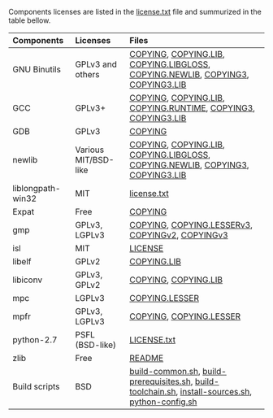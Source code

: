 Components licenses are listed in the [license.txt](license.txt) file and summurized in the table bellow.

| Components        | Licenses                | Files                                                                                                                                                                                                                                        |
| :----------       | :--------               | :-----                                                                                                                                                                                                                                       |
| GNU Binutils      | GPLv3 and others        | [COPYING](src/gdb/COPYING), [COPYING.LIB](src/gdb/COPYING.LIB), [COPYING.LIBGLOSS](src/gdb/COPYING.LIBGLOSS), [COPYING.NEWLIB](src/gdb/COPYING.NEWLIB), [COPYING3](src/gdb/COPYING3), [COPYING3.LIB](src/gdb/COPYING3.LIB)                   |
| GCC               | GPLv3+                  | [COPYING](src/gcc/COPYING), [COPYING.LIB](src/gcc/COPYING.LIB), [COPYING.RUNTIME](src/gcc/COPYING.RUNTIME), [COPYING3](src/gcc/COPYING3), [COPYING3.LIB](src/gcc/COPYING3.LIB)                                                               |
| GDB               | GPLv3                   | [COPYING](src/gdb/gdb/COPYING)                                                                                                                                                                                                               |
| newlib            | Various MIT/BSD-like    | [COPYING](src/newlib/COPYING), [COPYING.LIB](src/newlib/COPYING.LIB), [COPYING.LIBGLOSS](src/newlib/COPYING.LIBGLOSS), [COPYING.NEWLIB](src/newlib/COPYING.NEWLIB), [COPYING3](src/newlib/COPYING3), [COPYING3.LIB](src/newlib/COPYING3.LIB) |
| liblongpath-win32 | MIT                     | [license.txt](src/liblongpath-win32/license.txt)                                                                                                                                                                                             |
| Expat             | Free                    | [COPYING](src/expat-2.1.1/COPYING)                                                                                                                                                                                                           |
| gmp               | GPLv3, LGPLv3           | [COPYING](src/gmp-6.1.0/COPYING), [COPYING.LESSERv3](src/gmp-6.1.0/COPYING.LESSERv3), [COPYINGv2](src/gmp-6.1.0/COPYINGv2), [COPYINGv3](src/gmp-6.1.0/COPYINGv3)                                                                             |
| isl               | MIT                     | [LICENSE](src/isl-0.18/LICENSE)                                                                                                                                                                                                              |
| libelf            | GPLv2                   | [COPYING.LIB](src/libelf-0.8.13/COPYING.LIB)                                                                                                                                                                                                 |
| libiconv          | GPLv3, GPLv2            | [COPYING](src/libiconv-1.15/COPYING), [COPYING.LIB](src/libiconv-1.15/COPYING.LIB)                                                                                                                                                           |
| mpc               | LGPLv3                  | [COPYING.LESSER](src/mpc-1.0.3/COPYING.LESSER)                                                                                                                                                                                               |
| mpfr              | GPLv3, LGPLv3           | [COPYING](src/mpfr-3.1.4/COPYING), [COPYING.LESSER](src/mpfr-3.1.4/COPYING.LESSER)                                                                                                                                                           |
| python-2.7        | PSFL (BSD-like)         | [LICENSE.txt](src/python-2.7.13.amd64/LICENSE.txt)                                                                                                                                                                                           |
| zlib              | Free                    | [README](src/zlib-1.2.12/README)                                                                                                                                                                                                             |
| Build scripts     | BSD                     | [build-common.sh](build-common.sh), [build-prerequisites.sh](build-prerequisites.sh), [build-toolchain.sh](build-toolchain.sh), [install-sources.sh](install-sources.sh), [python-config.sh](python-config.sh)                               |
